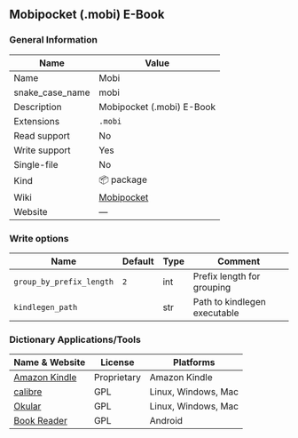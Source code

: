 
## Mobipocket (.mobi) E-Book ##

### General Information ###
Name | Value
---- | -------
Name | Mobi
snake_case_name | mobi
Description | Mobipocket (.mobi) E-Book
Extensions | `.mobi`
Read support | No
Write support | Yes
Single-file | No
Kind | 📦 package
Wiki | [Mobipocket](https://en.wikipedia.org/wiki/Mobipocket)
Website | ―



### Write options ###
Name | Default | Type | Comment
---- | ------- | ---- | -------
`group_by_prefix_length` | `2` | int | Prefix length for grouping
`kindlegen_path` |  | str | Path to kindlegen executable

### Dictionary Applications/Tools ###
Name & Website | License | Platforms
-------------- | ------- | ---------
[Amazon Kindle](https://www.amazon.com/kindle) | Proprietary | Amazon Kindle
[calibre](https://calibre-ebook.com/) | GPL | Linux, Windows, Mac
[Okular](https://okular.kde.org/) | GPL | Linux, Windows, Mac
[Book Reader](https://f-droid.org/en/packages/com.github.axet.bookreader/) | GPL | Android
